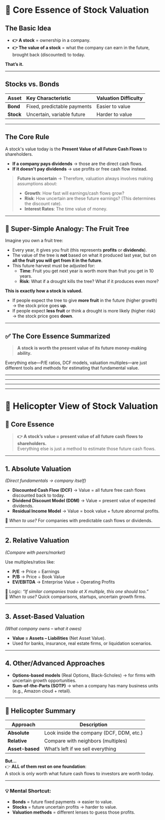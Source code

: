 # 🌱 Core Essence of Stock Valuation

## The Basic Idea

-   **👉 A stock** = ownership in a company.
-   **👉 The value of a stock** = what the company can earn in the future, brought back (discounted) to today.

**That’s it.**

---

## Stocks vs. Bonds

| Asset | Key Characteristic | Valuation Difficulty |
| :---- | :---------------- | :------------------- |
| **Bond** | Fixed, predictable payments | Easier to value      |
| **Stock** | Uncertain, variable future | Harder to value      |

---

## The Core Rule

A stock's value today is the **Present Value of all Future Cash Flows** to shareholders.

-   **If a company pays dividends** → those are the direct cash flows.
-   **If it doesn't pay dividends** → use profits or free cash flow instead.

> **Future is uncertain** → Therefore, valuation always involves making assumptions about:
> - **Growth**: How fast will earnings/cash flows grow?
> - **Risk**: How uncertain are these future earnings? (This determines the discount rate).
> - **Interest Rates**: The time value of money.

---

## 🍎 Super-Simple Analogy: The Fruit Tree

Imagine you own a fruit tree:

-   Every year, it gives you fruit (this represents **profits** or **dividends**).
-   The value of the tree is **not** based on what it produced last year, but on **all the fruit you will get from it in the future**.
-   This future harvest must be adjusted for:
    - **Time**: Fruit you get next year is worth more than fruit you get in 10 years.
    - **Risk**: What if a drought kills the tree? What if it produces even more?

**This is exactly how a stock is valued.**

-   If people expect the tree to give **more fruit** in the future (higher growth) → the stock price goes **up**.
-   If people expect **less fruit** or think a drought is more likely (higher risk) → the stock price goes **down**.

---

## ✅ The Core Essence Summarized

> **A stock is worth the present value of its future money-making ability.**

Everything else—P/E ratios, DCF models, valuation multiples—are just different tools and methods for estimating that fundamental value.

---
---
---
---




# 📝 Helicopter View of Stock Valuation

## 🌱 Core Essence

> **👉 A stock’s value = present value of all future cash flows to shareholders.**  
> Everything else is just a method to estimate those future cash flows.

---

## 1. Absolute Valuation  
*(Direct fundamentals → company itself)*

- **Discounted Cash Flow (DCF)** → Value = all future free cash flows discounted back to today.
- **Dividend Discount Model (DDM)** → Value = present value of expected dividends.
- **Residual Income Model** → Value = book value + future abnormal profits.

📌 *When to use?* For companies with predictable cash flows or dividends.

---

## 2. Relative Valuation  
*(Compare with peers/market)*

Use multiples/ratios like:

- **P/E** → Price ÷ Earnings
- **P/B** → Price ÷ Book Value
- **EV/EBITDA** → Enterprise Value ÷ Operating Profits

📌 Logic: *“If similar companies trade at X multiple, this one should too.”*  
📌 *When to use?* Quick comparisons, startups, uncertain growth firms.

---

## 3. Asset-Based Valuation  
*(What company owns – what it owes)*

- **Value = Assets – Liabilities** (Net Asset Value).  
- Used for banks, insurance, real estate firms, or liquidation scenarios.

---

## 4. Other/Advanced Approaches

- **Options-based models** (Real Options, Black-Scholes) → for firms with uncertain growth opportunities.
- **Sum-of-the-Parts (SOTP)** → when a company has many business units (e.g., Amazon cloud + retail).

---

## 🚁 Helicopter Summary

| Approach          | Description                                  |
|-------------------|----------------------------------------------|
| **Absolute**      | Look inside the company (DCF, DDM, etc.)     |
| **Relative**      | Compare with neighbors (multiples)           |
| **Asset-based**   | What’s left if we sell everything            |

**But…**  
👉 **ALL of them rest on one foundation**:  
A stock is only worth what future cash flows to investors are worth today.

---

### 💡 Mental Shortcut:

- **Bonds** = future fixed payments → easier to value.
- **Stocks** = future uncertain profits → harder to value.
- **Valuation methods** = different lenses to guess those profits.